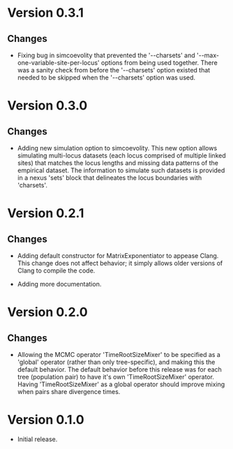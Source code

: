 Version 0.3.1
=============

Changes
-------

-   Fixing bug in simcoevolity that prevented the '--charsets' and
    '--max-one-variable-site-per-locus' options from being used together.
    There was a sanity check from before the '--charsets' option existed that
    needed to be skipped when the '--charsets' option was used.


Version 0.3.0
=============

Changes
-------

-   Adding new simulation option to simcoevolity. This new option allows
    simulating multi-locus datasets (each locus comprised of multiple linked
    sites) that matches the locus lengths and missing data patterns of the
    empirical dataset. The information to simulate such datasets is provided in
    a nexus 'sets' block that delineates the locus boundaries with 'charsets'.


Version 0.2.1
=============

Changes
-------

-   Adding default constructor for MatrixExponentiator to appease Clang.  This
    change does not affect behavior; it simply allows older versions of Clang
    to compile the code.

-   Adding more documentation.


Version 0.2.0
=============

Changes
-------
-   Allowing the MCMC operator 'TimeRootSizeMixer' to be specified as a
    'global' operator (rather than only tree-specific), and making this the
    default behavior. The default behavior before this release was for each
    tree (population pair) to have it's own 'TimeRootSizeMixer' operator.
    Having 'TimeRootSizeMixer' as a global operator should improve mixing when
    pairs share divergence times.


Version 0.1.0
=============

-   Initial release.

